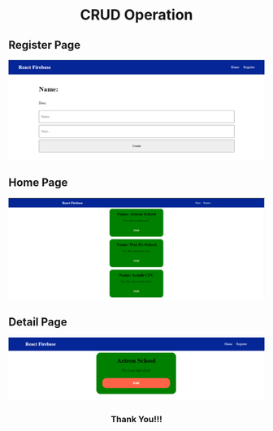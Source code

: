 <h1 align="center">CRUD Operation</h1>

## Register Page
<img src="screenshots/Register.png">

## Home Page
<img src="screenshots/Home.png">

## Detail Page
<img src="screenshots/Detail.png">

<h3 align="center">Thank You!!!</h3>